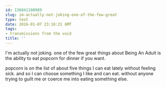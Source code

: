 ```yaml
---
id: 136841180989
slug: im-actually-not-joking-one-of-the-few-great
type: text
date: 2016-01-07 23:18:21 GMT
tags:
- transmissions from the void
title: ''
---
```

I'm actually not joking. one of the few great things about Being An Adult is the ability to eat popcorn for dinner if you want. 

popcorn is on the list of about five things I can eat lately without feeling sick. and so I can choose something I like and can eat. without anyone trying to guilt me or coerce me into eating something else.